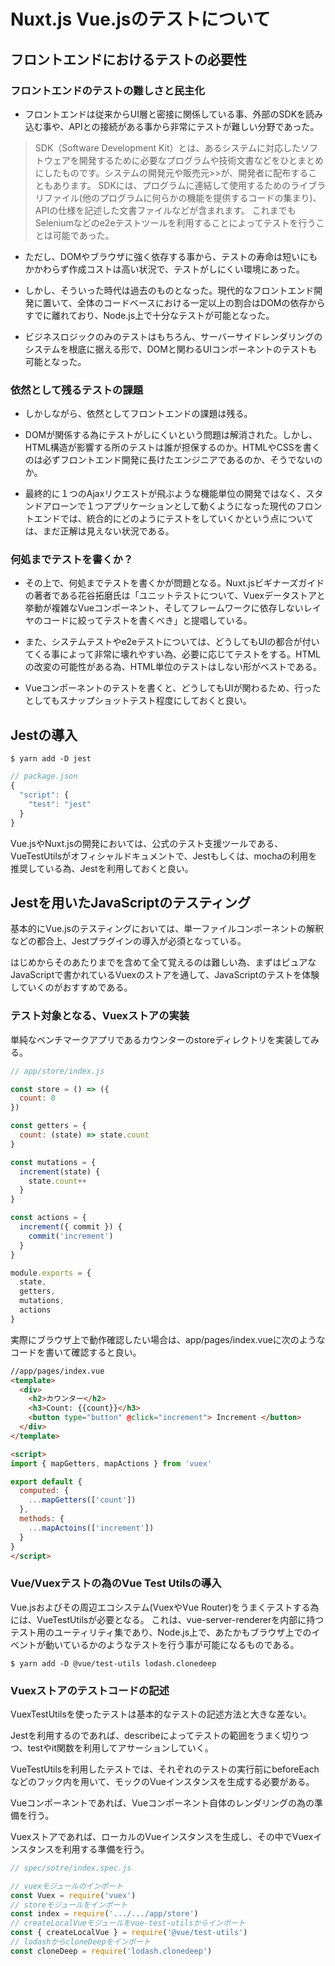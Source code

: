 # Nuxt.js Vue.jsのテストについて

## フロントエンドにおけるテストの必要性

### フロントエンドのテストの難しさと民主化

- フロントエンドは従来からUI層と密接に関係している事、外部のSDKを読み込む事や、APIとの接続がある事から非常にテストが難しい分野であった。
>SDK（Software Development Kit）とは、あるシステムに対応したソフトウェアを開発するために必要なプログラムや技術文書などをひとまとめにしたものです。システムの開発元や販売元>>が、開発者に配布することもあります。
>SDKには、プログラムに連結して使用するためのライブラリファイル(他のプログラムに何らかの機能を提供するコードの集まり)、APIの仕様を記述した文書ファイルなどが含まれます。
これまでもSeleniumなどのe2eテストツールを利用することによってテストを行うことは可能であった。

- ただし、DOMやブラウザに強く依存する事から、テストの寿命は短いにもかかわらず作成コストは高い状況で、テストがしにくい環境にあった。

- しかし、そういった時代は過去のものとなった。現代的なフロントエンド開発に置いて、全体のコードベースにおける一定以上の割合はDOMの依存からすでに離れており、Node.js上で十分なテストが可能となった。

- ビジネスロジックのみのテストはもちろん、サーバーサイドレンダリングのシステムを根底に据える形で、DOMと関わるUIコンポーネントのテストも可能となった。

### 依然として残るテストの課題

- しかしながら、依然としてフロントエンドの課題は残る。

- DOMが関係する為にテストがしにくいという問題は解消された。しかし、 HTML構造が影響する所のテストは誰が担保するのか。HTMLやCSSを書くのは必ずフロントエンド開発に長けたエンジニアであるのか、そうでないのか。

- 最終的に１つのAjaxリクエストが飛ぶような機能単位の開発ではなく、スタンドアローンで１つアプリケーションとして動くようになった現代のフロントエンドでは、統合的にどのようにテストをしていくかという点については、まだ正解は見えない状況である。

### 何処までテストを書くか？

- その上で、何処までテストを書くかが問題となる。Nuxt.jsビギナーズガイド の著者である花谷拓磨氏は「ユニットテストについて、Vuexデータストアと挙動が複雑なVueコンポーネント、そしてフレームワークに依存しないレイヤのコードに絞ってテストを書くべき」と提唱している。


- また、システムテストやe2eテストについては、どうしてもUIの都合が付いてくる事によって非常に壊れやすい為、必要に応じてテストをする。HTMLの改変の可能性がある為、HTML単位のテストはしない形がベストである。

- Vueコンポーネントのテストを書くと、どうしてもUIが関わるため、行ったとしてもスナップショットテスト程度にしておくと良い。

## Jestの導入

```
$ yarn add -D jest
```

```js
// package.json
{
  "script": {
    "test": "jest"
  }
}
```

Vue.jsやNuxt.jsの開発においては、公式のテスト支援ツールである、VueTestUtilsがオフィシャルドキュメントで、Jestもしくは、mochaの利用を推奨している為、Jestを利用しておくと良い。


## Jestを用いたJavaScriptのテスティング

基本的にVue.jsのテスティングにおいては、単一ファイルコンポーネントの解釈などの都合上、Jestプラグインの導入が必須となっている。

はじめからそのあたりまでを含めて全て覚えるのは難しい為、まずはピュアなJavaScriptで書かれているVuexのストアを通して、JavaScriptのテストを体験していくのがおすすめである。

### テスト対象となる、Vuexストアの実装

単純なベンチマークアプリであるカウンターのstoreディレクトリを実装してみる。


```js
// app/store/index.js

const store = () => ({
  count: 0
})

const getters = {
  count: (state) => state.count
}

const mutations = {
  increment(state) {
    state.count++
  }
}

const actions = {
  increment({ commit }) {
    commit('increment')
  }
}

module.exports = {
  state,
  getters,
  mutations,
  actions
}
```

実際にブラウザ上で動作確認したい場合は、app/pages/index.vueに次のようなコードを書いて確認すると良い。

```html
//app/pages/index.vue
<template>
  <div>
    <h2>カウンター</h2>
    <h3>Count: {{count}}</h3>
    <button type="button" @click="increment"> Increment </button>
  </div>
</template>

<script>
import { mapGetters, mapActions } from 'vuex'

export default {
  computed: {
    ...mapGetters(['count'])
  },
  methods: {
    ...mapActoins(['increment'])
  }
}
</script>
```

### Vue/Vuexテストの為のVue Test Utilsの導入

Vue.jsおよびその周辺エコシステム(VuexやVue Router)をうまくテストする為には、VueTestUtilsが必要となる。
これは、vue-server-rendererを内部に持つテスト用のユーティリティ集であり、Node.js上で、あたかもブラウザ上でのイベントが動いているかのようなテストを行う事が可能になるものである。

```
$ yarn add -D @vue/test-utils lodash.clonedeep
```

### Vuexストアのテストコードの記述

VuexTestUtilsを使ったテストは基本的なテストの記述方法と大きな差ない。

Jestを利用するのであれば、describeによってテストの範囲をうまく切りつつ、testやit関数を利用してアサーションしていく。

VueTestUtilsを利用したテストでは、それぞれのテストの実行前にbeforeEachなどのフック内を用いて、モックのVueインスタンスを生成する必要がある。

Vueコンポーネントであれば、Vueコンポーネント自体のレンダリングの為の準備を行う。

Vuexストアであれば、ローカルのVueインスタンスを生成し、その中でVuexインスタンスを利用する準備を行う。



```js
// spec/sotre/index.spec.js

// vuexモジュールのインポート
const Vuex = require('vuex')
// storeモジュールをインポート
const index = require('.../.../app/store')
// createLocalVueモジュールをvue-test-utilsからインポート
const { createLocalVue } = require('@vue/test-utils')
// lodashからcloneDeepをインポート
const cloneDeep = require('lodash.clonedeep')
```
